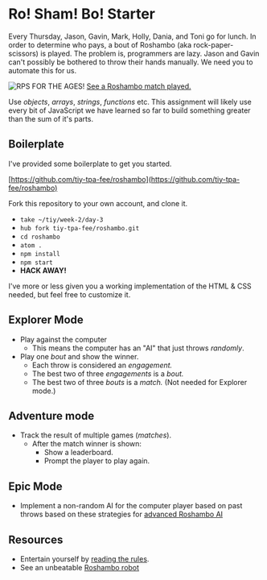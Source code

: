 # Ro! Sham! Bo! Starter

Every Thursday, Jason, Gavin, Mark, Holly, Dania, and Toni go for lunch. In order to determine who pays, a bout of Roshambo
(aka rock-paper-scissors) is played. The problem is, programmers are lazy. Jason and Gavin can't
possibly be bothered to throw their hands manually. We need you to automate this for us.

![RPS FOR THE AGES!](http://img.youtube.com/vi/_eanWnL3FtM/default.jpg)
[See a Roshambo match played.](http://www.youtube.com/watch?v=_eanWnL3FtM)

Use _objects_, _arrays_, _strings_, _functions_ etc. This assignment will likely use every bit of JavaScript we have learned so far to build something greater than the sum of it's parts.

## Boilerplate

I've provided some boilerplate to get you started.

[https://github.com/tiy-tpa-fee/roshambo](https://github.com/tiy-tpa-fee/roshambo)

Fork this repository to your own account, and clone it.

- `take ~/tiy/week-2/day-3`
- `hub fork tiy-tpa-fee/roshambo.git`
- `cd roshambo`
- `atom .`
- `npm install`
- `npm start`
- **HACK AWAY!**

I've more or less given you a working implementation of the HTML & CSS needed, but feel free to customize it.

## Explorer Mode

- Play against the computer
  - This means the computer has an "AI" that just throws _randomly_.
- Play one _bout_ and show the winner.
  - Each throw is considered an _engagement._
  - The best two of three _engagements_ is a _bout._
  - The best two of three _bouts_ is a _match._ (Not needed for Explorer mode.)

## Adventure mode

- Track the result of multiple games (_matches_).
  - After the match winner is shown:
    - Show a leaderboard.
    - Prompt the player to play again.

## Epic Mode

- Implement a non-random AI for the computer player based on past throws based on these strategies for [advanced Roshambo AI](https://www.youtube.com/watch?v=rudzYPHuewc)

## Resources

- Entertain yourself by [reading the rules](http://www.usarps.com/rules/).
- See an unbeatable [Roshambo robot](http://www.theguardian.com/technology/video/2012/jun/27/rock-paper-scissors-robot-video)
